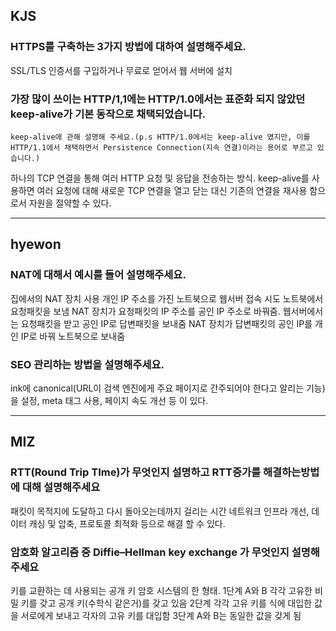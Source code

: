 ## KJS

### HTTPS를 구축하는 3가지 방법에 대하여 설명해주세요.

SSL/TLS 인증서를 구입하거나 무료로 얻어서 웹 서버에 설치

### 가장 많이 쓰이는 HTTP/1,1에는 HTTP/1.0에서는 표준화 되지 않았던 keep-alive가 기본 동작으로 채택되었습니다.

    keep-alive에 관해 설명해 주세요.(p.s HTTP/1.0에서는 keep-alive 였지만, 이를 HTTP/1.1에서 채택하면서 Persistence Connection(지속 연결)이라는 용어로 부르고 있습니다.)

하나의 TCP 연결을 통해 여러 HTTP 요청 및 응답을 전송하는 방식. keep-alive를 사용하면 여러 요청에 대해 새로운 TCP 연결을 열고 닫는 대신 기존의 연결을 재사용 함으로서 자원을 절약할 수 있다.

---

## hyewon

### NAT에 대해서 예시를 들어 설명해주세요.

집에서의 NAT 장치 사용
개인 IP 주소를 가진 노트북으로 웹서버 접속 시도
노트북에서 요청패킷을 보냄
NAT 장치가 요청패킷의 IP 주소를 공인 IP 주소로 바꿔줌.
웹서버에서는 요청패킷을 받고 공인 IP로 답변패킷을 보내줌
NAT 장치가 답변패킷의 공인 IP를 개인 IP로 바꿔 노트북으로 보내줌

### SEO 관리하는 방법을 설명해주세요.

ink에 canonical(URL이 검색 엔진에게 주요 페이지로 간주되어야 한다고 알리는 기능)을 설정, meta 태그 사용, 페이지 속도 개선 등 이 있다.

---

## MIZ

### RTT(Round Trip TIme)가 무엇인지 설명하고 RTT증가를 해결하는방법에 대해 설명해주세요

패킷이 목적지에 도달하고 다시 돌아오는데까지 걸리는 시간
네트워크 인프라 개선, 데이터 캐싱 및 압축, 프로토콜 최적화 등으로 해결 할 수 있다.

### 암호화 알고리즘 중 Diffie–Hellman key exchange 가 무엇인지 설명해주세요

키를 교환하는 데 사용되는 공개 키 암호 시스템의 한 형태.
1단계
A와 B 각각 고유한 비밀 키를 갖고 공개 키(수학식 같은거)를 갖고 있음
2단계
각각 고유 키를 식에 대입한 값을 서로에게 보내고 각자의 고유 키를 대입함
3단계
A와 B는 동일한 값을 갖게 됨
